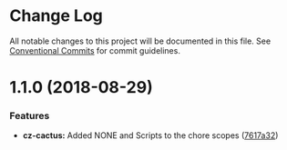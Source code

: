 # Change Log

All notable changes to this project will be documented in this file.
See [Conventional Commits](https://conventionalcommits.org) for commit guidelines.

<a name="1.1.0"></a>

# 1.1.0 (2018-08-29)

### Features

-   **cz-cactus:** Added NONE and Scripts to the chore scopes ([7617a32](https://github.com/CactusTechnologies/cactus-utils/commit/7617a32))
